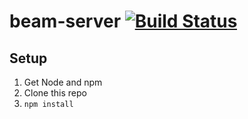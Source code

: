 beam-server 
[![Build Status](https://travis-ci.org/factorialLabs/beam-server.svg)](https://travis-ci.org/factorialLabs/beam-server)
========

## Setup

1. Get Node and npm
2. Clone this repo
3. `npm install`
